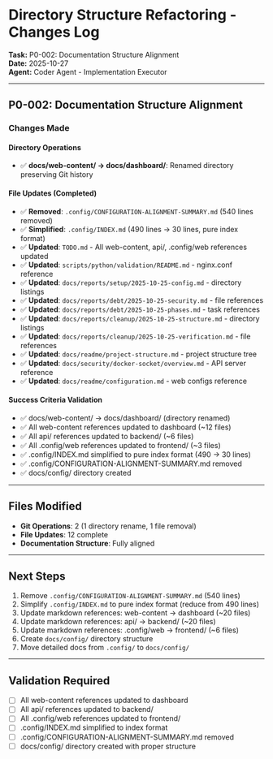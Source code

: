 # Directory Structure Refactoring - Changes Log

**Task:** P0-002: Documentation Structure Alignment  
**Date:** 2025-10-27  
**Agent:** Coder Agent - Implementation Executor

---

## P0-002: Documentation Structure Alignment

### Changes Made

#### Directory Operations

- ✅ **docs/web-content/ → docs/dashboard/**: Renamed directory preserving Git history

#### File Updates (Completed)
- ✅ **Removed**: `.config/CONFIGURATION-ALIGNMENT-SUMMARY.md` (540 lines removed)
- ✅ **Simplified**: `.config/INDEX.md` (490 lines → 30 lines, pure index format)
- ✅ **Updated**: `TODO.md` - All web-content, api/, .config/web references updated
- ✅ **Updated**: `scripts/python/validation/README.md` - nginx.conf reference
- ✅ **Updated**: `docs/reports/setup/2025-10-25-config.md` - directory listings
- ✅ **Updated**: `docs/reports/debt/2025-10-25-security.md` - file references
- ✅ **Updated**: `docs/reports/debt/2025-10-25-phases.md` - task references
- ✅ **Updated**: `docs/reports/cleanup/2025-10-25-structure.md` - directory listings
- ✅ **Updated**: `docs/reports/cleanup/2025-10-25-verification.md` - file references
- ✅ **Updated**: `docs/readme/project-structure.md` - project structure tree
- ✅ **Updated**: `docs/security/docker-socket/overview.md` - API server reference
- ✅ **Updated**: `docs/readme/configuration.md` - web configs reference

#### Success Criteria Validation
- ✅ docs/web-content/ → docs/dashboard/ (directory renamed)
- ✅ All web-content references updated to dashboard (~12 files)
- ✅ All api/ references updated to backend/ (~6 files)
- ✅ All .config/web references updated to frontend/ (~3 files)
- ✅ .config/INDEX.md simplified to pure index format (490 → 30 lines)
- ✅ .config/CONFIGURATION-ALIGNMENT-SUMMARY.md removed
- ✅ docs/config/ directory created

---

## Files Modified

- **Git Operations**: 2 (1 directory rename, 1 file removal)
- **File Updates**: 12 complete
- **Documentation Structure**: Fully aligned

---

## Next Steps

1. Remove `.config/CONFIGURATION-ALIGNMENT-SUMMARY.md` (540 lines)
2. Simplify `.config/INDEX.md` to pure index format (reduce from 490 lines)
3. Update markdown references: web-content → dashboard (~20 files)
4. Update markdown references: api/ → backend/ (~20 files)
5. Update markdown references: .config/web → frontend/ (~6 files)
6. Create `docs/config/` directory structure
7. Move detailed docs from `.config/` to `docs/config/`

---

## Validation Required

- [ ] All web-content references updated to dashboard
- [ ] All api/ references updated to backend/
- [ ] All .config/web references updated to frontend/
- [ ] .config/INDEX.md simplified to index format
- [ ] .config/CONFIGURATION-ALIGNMENT-SUMMARY.md removed
- [ ] docs/config/ directory created with proper structure

